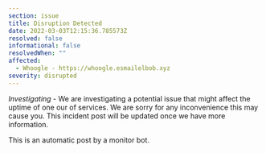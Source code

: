 ```yaml
---
section: issue
title: Disruption Detected
date: 2022-03-03T12:15:36.785573Z
resolved: false
informational: false
resolvedWhen: ""
affected:
  - Whoogle - https://whoogle.esmailelbob.xyz
severity: disrupted
---
```

*Investigating* - We are investigating a potential issue that might affect the uptime of one our of services. We are sorry for any inconvenience this may cause you. This incident post will be updated once we have more information.

This is an automatic post by a monitor bot.
        
